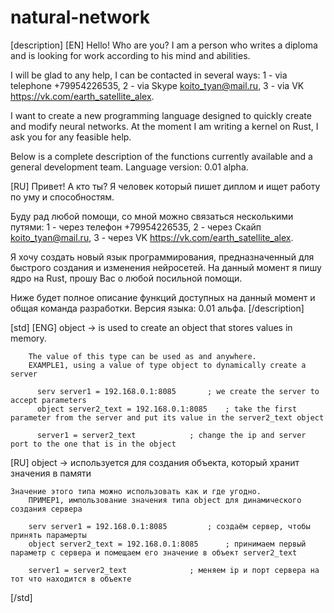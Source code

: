 # natural-network
[description]
[EN]
Hello! Who are you?
I am a person who writes a diploma and is looking for work according to his mind and abilities.

I will be glad to any help, I can be contacted in several ways:
1 - via telephone +79954226535,
2 - via Skype koito_tyan@mail.ru,
3 - via VK https://vk.com/earth_satellite_alex.

I want to create a new programming language designed to quickly create and modify neural networks. At the moment I am writing a kernel on Rust, I ask you for any feasible help.

Below is a complete description of the functions currently available and a general development team. Language version: 0.01 alpha.

[RU]
Привет! А кто ты?
Я человек который пишет диплом и ищет работу по уму и способностям.

Буду рад любой помощи, со мной можно связаться несколькими путями:
1 - через телефон +79954226535,
2 - через Скайп koito_tyan@mail.ru,
3 - через VK https://vk.com/earth_satellite_alex.

Я хочу создать новый язык программирования, предназначенный для быстрого создания и изменения нейросетей. На данный момент я пишу ядро на Rust, прошу Вас о любой посильной помощи.

Ниже будет полное описание функций доступных на данный момент и общая команда разработки. Версия языка: 0.01 альфа.
[/description]

[std]
[ENG]
object -> is used to create an object that stores values in memory.

        The value of this type can be used as and anywhere.
        EXAMPLE1, using a value of type object to dynamically create a server

          serv server1 = 192.168.0.1:8085		; we create the server to accept parameters
          object server2_text = 192.168.0.1:8085	; take the first parameter from the server and put its value in the server2_text object

          server1 = server2_text			; change the ip and server port to the one that is in the object
[RU]
object -> используется для создания объекта, который хранит значения в памяти
		
	Значение этого типа можно использовать как и где угодно. 
		ПРИМЕР1, импользование значения типа object для динамического создания сервера 

		serv server1 = 192.168.0.1:8085			; создаём сервер, чтобы принять парамерты
		object server2_text = 192.168.0.1:8085		; принимаем первый параметр с сервера и помещаем его значение в объект server2_text

		server1 = server2_text				; меняем ip и порт сервера на тот что находится в объекте 
		
[/std]
